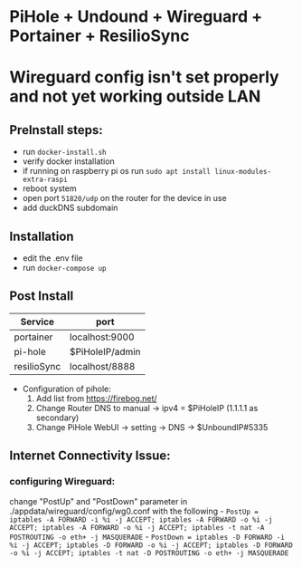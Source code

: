 # PiHole + Undound + Wireguard + Portainer + ResilioSync

# Wireguard config isn't set properly and not yet working outside LAN

## PreInstall steps:
- run ```docker-install.sh```
- verify docker installation
- if running on raspberry pi os run ```sudo apt install linux-modules-extra-raspi```
- reboot system
- open port ```51820/udp``` on the router for the device in use
- add duckDNS subdomain

## Installation
- edit the .env file
- run ```docker-compose up```

## Post Install
| Service     | port            |
| ----------- | --------------- |
| portainer   | localhost:9000  |
| pi-hole     | $PiHoleIP/admin |
| resilioSync | localhost/8888  |

- Configuration of pihole:
    1. Add list from https://firebog.net/
    2. Change Router DNS to manual -> ipv4 = $PiHoleIP (1.1.1.1 as secondary)
    3. Change PiHole WebUI -> setting -> DNS -> $UnboundIP#5335

## Internet Connectivity Issue:
### configuring Wireguard:

change  "PostUp" and "PostDown" parameter in ./appdata/wireguard/config/wg0.conf with the following
    - ```PostUp = iptables -A FORWARD -i %i -j ACCEPT; iptables -A FORWARD -o %i -j ACCEPT; iptables -A FORWARD -o %i -j ACCEPT; iptables -t nat -A POSTROUTING -o eth+ -j MASQUERADE```
    - ```PostDown = iptables -D FORWARD -i %i -j ACCEPT; iptables -D FORWARD -o %i -j ACCEPT; iptables -D FORWARD -o %i -j ACCEPT; iptables -t nat -D POSTROUTING -o eth+ -j MASQUERADE```








